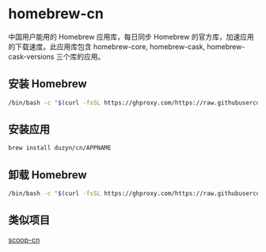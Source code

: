 # homebrew-cn

中国用户能用的 Homebrew 应用库，每日同步 Homebrew 的官方库，加速应用的下载速度。此应用库包含 homebrew-core, homebrew-cask, homebrew-cask-versions 三个库的应用。

## 安装 Homebrew

```bash
/bin/bash -c "$(curl -fsSL https://ghproxy.com/https://raw.githubusercontent.com/duzyn/homebrew-cn/main/install.sh)"
```

## 安装应用

```bash
brew install duzyn/cn/APPNAME
```

## 卸载 Homebrew

```bash
/bin/bash -c "$(curl -fsSL https://ghproxy.com/https://raw.githubusercontent.com/Homebrew/install/HEAD/install.sh | sed -e 's|https://github.com|https://ghproxy.com/https://github.com|g')"
```

## 类似项目

[scoop-cn](https://github.com/duzyn/scoop-cn)
